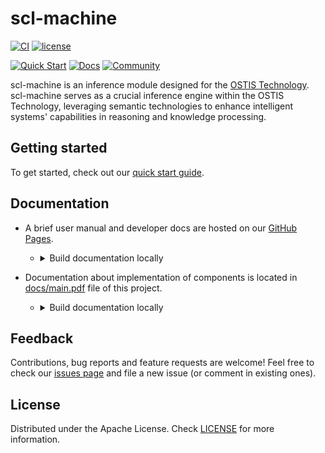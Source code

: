# scl-machine

[![CI](https://github.com/ostis-ai/scl-machine/actions/workflows/test_conan.yml/badge.svg)](https://github.com/ostis-ai/scl-machine/actions/workflows/test_conan.yml)
[![license](https://img.shields.io/badge/License-Apache-yellow.svg)](LICENSE)

[![Quick Start](https://img.shields.io/badge/-Quick%20Start-black?style=for-the-badge&logo=rocket)](https://ostis-ai.github.io/scl-machine/quick_start)
[![Docs](https://img.shields.io/badge/Docs-gray?style=for-the-badge&logo=read-the-docs)](https://ostis-ai.github.io/scl-machine)
[![Community](https://img.shields.io/badge/-Community-teal?style=for-the-badge&logo=matrix)](https://app.element.io/index.html#/room/#ostis_tech_support:matrix.org)

scl-machine is an inference module designed for the [OSTIS Technology](https://github.com/ostis-ai/ostis-metasystem). scl-machine serves as a crucial inference engine within the OSTIS Technology, leveraging semantic technologies to enhance intelligent systems' capabilities in reasoning and knowledge processing.

## Getting started

To get started, check out our [quick start guide](https://ostis-ai.github.io/scl-machine/quick_start).

## Documentation

- A brief user manual and developer docs are hosted on our [GitHub Pages](https://ostis-ai.github.io/scl-machine).
  - <details>
      <summary>Build documentation locally</summary>

    ```sh
    pip3 install mkdocs mkdocs-material
    mkdocs serve
    # and open http://127.0.0.1:8006/ in your browser
    ```
    </details>

- Documentation about implementation of components is located in [docs/main.pdf](docs/main.pdf) file of this project.
  - <details>
       <summary>Build documentation locally</summary>
      
    - ### Build steps (using LaTeX)
      ```sh
      cd docs
      TEXINPUTS=./scn: latexmk -pdf -bibtex main.tex
      ```

    - ### Build steps (using Docker)

      ```sh
      docker run -v ${PWD}:/workdir --rm -it ostis/scn-latex-plugin:latest "docs/main.tex"
      ```

    - ### Download scn-tex-plugin and documentation for subprojects

      After the compilation, the `main.pdf` file should appear at `scl-machine/docs/`. You can find more information about [scn-latex-plugin here](https://github.com/ostis-ai/scn-latex-plugin).
    </details>

## Feedback

Contributions, bug reports and feature requests are welcome! Feel free to check our [issues page](https://github.com/ostis-ai/scl-machine/issues) and file a new issue (or comment in existing ones).

## License

Distributed under the Apache License. Check [LICENSE](LISENSE) for more information.
